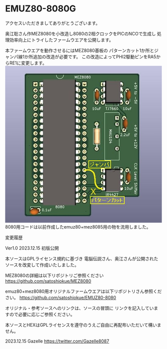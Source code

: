 # EMUZ80-8080G
アクセスいただきましてありがとうございます。

奥江聡さん作MEZ8080を小改造し8080の2相クロックをPICのNCOで生成し
処理効率向上にトライしたファームウエアを公開します。

本ファームウエアを動作させるにはMEZ8080基板の
パターンカット1か所とジャンパ線1か所追加の改造が必要です。
この改造によってPHI2駆動ピンをRA5からRE1に変更します。
![MEZ8080改造箇所](https://github.com/Gazelle8087/EMUZ80-8080G/blob/main/MEZ8080_modify.jpg)
8080用コードは以前作成したemuz80+mez8085用の物を流用しました。






変更履歴

Ver1.0 2023.12.15 初版公開

本ソースはGPLライセンス規約に基づき
電脳伝説さん、奥江さんが公開されたソースを改変して作成いたしました。

MEZ8080の詳細は以下リポジトリご参照ください
https://github.com/satoshiokue/MEZ8080

emuz80+mez8080用オリジナルファームウエアは以下リポジトリさん参照ください。
https://github.com/satoshiokue/EMUZ80-8080

オリジナル・参考ソースへのリンクは、ソースの冒頭に
リンクを記入していますので必要に応じご参照ください。

本ソースとHEXはGPLライセンスを遵守のうえご自由に再配布いただいて構いません。

2023.12.15 Gazelle https://twitter.com/Gazelle8087
